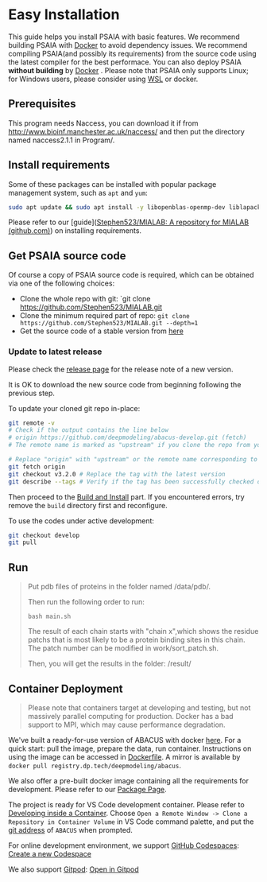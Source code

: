 # Easy Installation

This guide helps you install PSAIA with basic features.  We recommend building PSAIA with [Docker](#container-deployment) to avoid dependency issues. We recommend compiling PSAIA(and possibly its requirements) from the source code using the latest compiler for the best performace. You can also deploy PSAIA **without building** by [Docker](#container-deployment) . Please note that PSAIA only supports Linux; for Windows users, please consider using [WSL](https://learn.microsoft.com/en-us/windows/wsl/) or docker.

## Prerequisites

This program needs Naccess, you can download it if from http://www.bioinf.manchester.ac.uk/naccess/ and then put the directory named naccess2.1.1 in Program/.

## Install requirements

Some of these packages can be installed with popular package management system, such as `apt` and `yum`:

```bash
sudo apt update && sudo apt install -y libopenblas-openmp-dev liblapack-dev libscalapack-mpi-dev libelpa-dev libfftw3-dev libcereal-dev libxc-dev g++ make cmake bc git lib32z1
```

Please refer to our [guide]([Stephen523/MIALAB: A repository for MIALAB (github.com)](https://github.com/Stephen523/MIALAB)) on installing requirements.


## Get PSAIA source code

Of course a copy of PSAIA source code is required, which can be obtained via one of the following choices:

- Clone the whole repo with git: `git clone https://github.com/Stephen523/MIALAB.git
- Clone the minimum required part of repo: `git clone https://github.com/Stephen523/MIALAB.git --depth=1`
- Get the source code of a stable version from [here](https://github.com/Stephen523/MIALAB)

### Update to latest release

Please check the [release page](https://github.com/deepmodeling/abacus-develop/releases) for the release note of a new version.

It is OK to download the new source code from beginning following the previous step.

To update your cloned git repo in-place:

```bash
git remote -v
# Check if the output contains the line below
# origin https://github.com/deepmodeling/abacus-develop.git (fetch)
# The remote name is marked as "upstream" if you clone the repo from your own fork.

# Replace "origin" with "upstream" or the remote name corresponding to deepmodeling/abacus-develop if necessary
git fetch origin
git checkout v3.2.0 # Replace the tag with the latest version
git describe --tags # Verify if the tag has been successfully checked out
```

Then proceed to the [Build and Install](#build-and-install) part. If you encountered errors, try remove the `build` directory first and reconfigure.

To use the codes under active development:

```bash
git checkout develop
git pull
```

## Run

> Put pdb files of proteins in the folder named /data/pdb/.
>
> Then run the following order to run:
>
> ```
> bash main.sh
> ```
>
> The result of each chain starts with "chain x",which shows the residue patchs that is most likely to be a protein binding sites in this chain. The patch number can be modified in work/sort_patch.sh.
>
> Then, you will get the results in the folder: /result/
>

## Container Deployment

> Please note that containers target at developing and testing, but not massively parallel computing for production. Docker has a bad support to MPI, which may cause performance degradation.

We've built a ready-for-use version of ABACUS with docker [here](https://github.com/deepmodeling/abacus-develop/pkgs/container/abacus). For a quick start: pull the image, prepare the data, run container. Instructions on using the image can be accessed in [Dockerfile](../../Dockerfile). A mirror is available by `docker pull registry.dp.tech/deepmodeling/abacus`.

We also offer a pre-built docker image containing all the requirements for development. Please refer to our [Package Page](https://github.com/orgs/deepmodeling/packages?repo_name=abacus-develop).

The project is ready for VS Code development container. Please refer to [Developing inside a Container](https://code.visualstudio.com/docs/remote/containers#_quick-start-try-a-development-container). Choose `Open a Remote Window -> Clone a Repository in Container Volume` in VS Code command palette, and put the [git address](https://github.com/deepmodeling/abacus-develop.git) of `ABACUS` when prompted.

For online development environment, we support [GitHub Codespaces](https://github.com/codespaces): [Create a new Codespace](https://github.com/codespaces/new?machine=basicLinux32gb&repo=334825694&ref=develop&devcontainer_path=.devcontainer%2Fdevcontainer.json&location=SouthEastAsia)

We also support [Gitpod](https://www.gitpod.io/): [Open in Gitpod](https://gitpod.io/#https://github.com/deepmodeling/abacus-develop)

